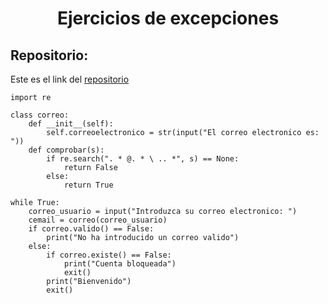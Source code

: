 <h1 align="center">	Ejercicios  de excepciones</h1>

<h2>Repositorio:</h2>

Este es el link del [repositorio](https://github.com/carmenm02/excepciones.git)

```
import re

class correo:
    def __init__(self):
        self.correoelectronico = str(input("El correo electronico es: "))
    def comprobar(s):
        if re.search(". * @. * \ .. *", s) == None:
            return False
        else:
            return True
    
while True:
    correo_usuario = input("Introduzca su correo electronico: ")
    cemail = correo(correo_usuario)
    if correo.valido() == False:
        print("No ha introducido un correo valido")
    else:
        if correo.existe() == False:
            print("Cuenta bloqueada")
            exit()
        print("Bienvenido")
        exit()
```
